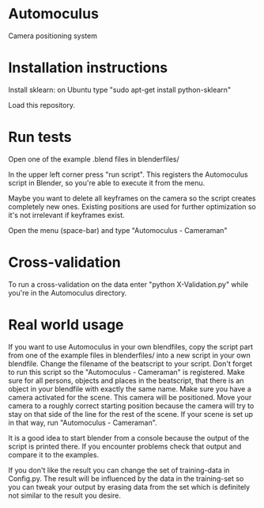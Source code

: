 Automoculus
===========

Camera positioning system

Installation instructions
=========================

Install sklearn:
on Ubuntu type "sudo apt-get install python-sklearn"

Load this repository.

Run tests
=========

Open one of the example .blend files in blenderfiles/

In the upper left corner press "run script". This registers the Automoculus script in Blender, so you're able to 
execute it from the menu.

Maybe you want to delete all keyframes on the camera so the script creates completely new ones. Existing positions 
are used for further optimization so it's not irrelevant if keyframes exist.

Open the menu (space-bar) and type "Automoculus - Cameraman"

Cross-validation
================

To run a cross-validation on the data enter "python X-Validation.py" while you're in the Automoculus directory.

Real world usage
================

If you want to use Automoculus in your own blendfiles, copy the script part from one of the example files in 
blenderfiles/ into a new script in your own blendfile. Change the filename of the beatscript to your script.
Don't forget to run this script so the "Automoculus - Cameraman" is registered. Make sure for all persons, 
objects and places in the beatscript, that there is an object in your blendfile with exactly the same name. Make
sure you have a camera activated for the scene. This camera will be positioned. Move your camera to a roughly
correct starting position because the camera will try to stay on that side of the line for the rest of the scene.
If your scene is set up in that way, run "Automoculus - Cameraman".

It is a good idea to start blender from a console because the output of the script is printed there. If you
encounter problems check that output and compare it to the examples.

If you don't like the result you can change the set of training-data in Config.py. The result will be influenced 
by the data in the training-set so you can tweak your output by erasing data from the set which is definitely not 
similar to the result you desire.